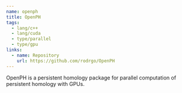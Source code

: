 ```yaml
---
name: openph
title: OpenPH
tags:
  - lang/c++
  - lang/cuda
  - type/parallel
  - type/gpu
links:
  - name: Repository
    url: https://github.com/rodrgo/OpenPH
---
```


OpenPH is a persistent homology package for parallel computation of persistent homology with GPUs.

